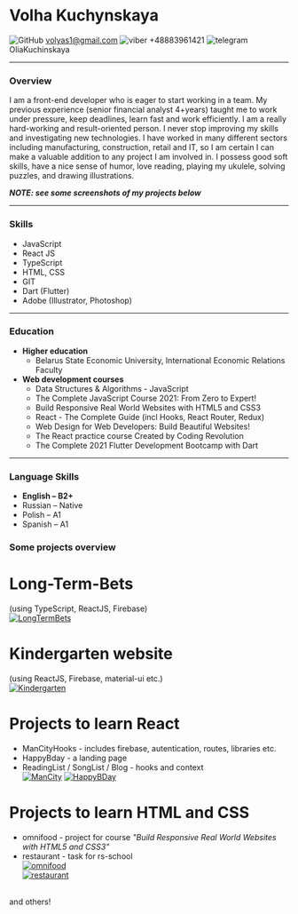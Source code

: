# Volha Kuchynskaya
![GitHub](https://raw.githubusercontent.com/OliaKapuczynskaya/rsschool-cv/1a4291ec35ed421cbe39255fcababb7e01677fc2/icons/Mail.ico) volyas1@gmail.com ![viber](https://raw.githubusercontent.com/OliaKapuczynskaya/rsschool-cv/1a4291ec35ed421cbe39255fcababb7e01677fc2/icons/Viber.ico) +48883961421 ![telegram](https://raw.githubusercontent.com/OliaKapuczynskaya/rsschool-cv/1a4291ec35ed421cbe39255fcababb7e01677fc2/icons/Telegram.ico) OliaKuchinskaya


------------
###  Overview
 I am a front-end developer who is eager to start working in a team.
 My previous experience (senior financial analyst 4+years) taught me to work under pressure, keep deadlines, learn fast and work efficiently.
 I am a really hard-working and result-oriented person. I never stop improving my skills and investigating new technologies. 
 I have worked in many different sectors including manufacturing, construction, retail and IT, so I am certain I can make a valuable addition to any project I am involved in. 
 I possess good soft skills, have a nice sense of humor, love reading, playing my ukulele, solving puzzles, and drawing illustrations.

***NOTE: see some screenshots of my projects below***

------------

### Skills
- JavaScript
- React JS
- TypeScript
- HTML, CSS
- GIT
- Dart (Flutter)
- Adobe (Illustrator, Photoshop)

------------

### Education
+ **Higher education**
    + Belarus State Economic University, International Economic Relations Faculty
+ **Web development courses**
    * Data Structures & Algorithms - JavaScript
    * The Complete JavaScript Course 2021: From Zero to Expert!
    * Build Responsive Real World Websites with HTML5 and CSS3
    * React - The Complete Guide (incl Hooks, React Router, Redux)
    * Web Design for Web Developers: Build Beautiful Websites!
    * The React practice course Created by Coding Revolution
    * The Complete 2021 Flutter Development Bootcamp with Dart

------------

### Language Skills 
- **English – B2+**
- Russian – Native
- Polish – A1
- Spanish – A1

### Some projects overview
# Long-Term-Bets
(using TypeScript, ReactJS, Firebase)<br/>
[![LongTermBets](https://github.com/Kapuchinskaya/Long-Term-Bets/blob/main/long-term-bets.jpg)](https://github.com/Kapuchinskaya/Long-Term-Bets)

# Kindergarten website
(using ReactJS, Firebase, material-ui etc.)<br/>
[![Kindergarten](https://github.com/Kapuchinskaya/Kindergarten/blob/main/kindergarten-1.jpg)](https://github.com/Kapuchinskaya/Kindergarten)

# Projects to learn React
* ManCityHooks - includes firebase, autentication, routes, libraries etc.
* HappyBday - a landing page
* ReadingList / SongList / Blog - hooks and context <br/>
[![ManCity](https://github.com/Kapuchinskaya/ReactJSstudy/blob/main/ManCityHooks/mancity-hooks/screenshots/MS.jpg)](https://github.com/Kapuchinskaya/ReactJSstudy/tree/main/ManCityHooks/mancity-hooks)
[![HappyBDay](https://github.com/Kapuchinskaya/ReactJSstudy/blob/main/HappyBday/Bday.jpg)](https://github.com/Kapuchinskaya/ReactJSstudy/tree/main/HappyBday)

# Projects to learn HTML and CSS
* omnifood - project for course *"Build Responsive Real World Websites with HTML5 and CSS3"*
* restaurant - task for rs-school<br/>
[![omnifood](https://github.com/Kapuchinskaya/HTMLstudy/blob/main/screenshots/HTML-omni-1.jpg)](https://github.com/Kapuchinskaya/HTMLstudy/tree/main/restaraunt)</br>
[![restaurant](https://github.com/Kapuchinskaya/HTMLstudy/blob/main/screenshots/HTML-rest-1.jpg)](https://github.com/Kapuchinskaya/HTMLstudy/tree/main/omnifood)</br>
 

<br/>and others!
